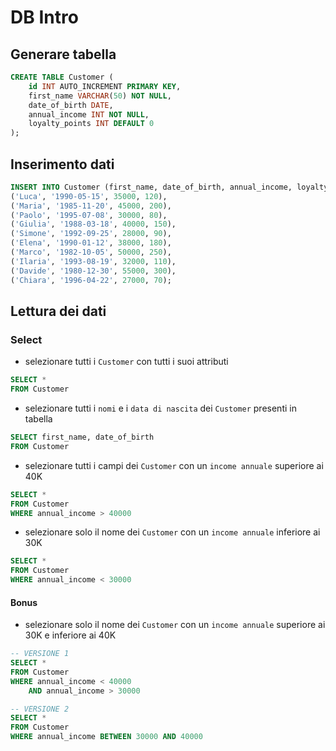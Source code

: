 # DB Intro
## Generare tabella
```sql
CREATE TABLE Customer (
    id INT AUTO_INCREMENT PRIMARY KEY,
    first_name VARCHAR(50) NOT NULL,
    date_of_birth DATE,
    annual_income INT NOT NULL,
    loyalty_points INT DEFAULT 0
);
```

## Inserimento dati
```sql
INSERT INTO Customer (first_name, date_of_birth, annual_income, loyalty_points) VALUES
('Luca', '1990-05-15', 35000, 120),
('Maria', '1985-11-20', 45000, 200),
('Paolo', '1995-07-08', 30000, 80),
('Giulia', '1988-03-18', 40000, 150),
('Simone', '1992-09-25', 28000, 90),
('Elena', '1990-01-12', 38000, 180),
('Marco', '1982-10-05', 50000, 250),
('Ilaria', '1993-08-19', 32000, 110),
('Davide', '1980-12-30', 55000, 300),
('Chiara', '1996-04-22', 27000, 70);
```

## Lettura dei dati
### Select
- selezionare tutti i `Customer` con tutti i suoi attributi
```sql
SELECT *
FROM Customer 
```
- selezionare tutti i `nomi` e i `data di nascita` dei `Customer` presenti in tabella
```sql
SELECT first_name, date_of_birth 
FROM Customer
```
- selezionare tutti i campi dei `Customer` con un `income annuale` superiore ai 40K
```sql
SELECT *
FROM Customer
WHERE annual_income > 40000
```
- selezionare solo il nome dei `Customer` con un `income annuale` inferiore ai 30K
```sql
SELECT *
FROM Customer
WHERE annual_income < 30000
```
#### Bonus
- selezionare solo il nome dei `Customer` con un `income annuale` superiore ai 30K e inferiore ai 40K
```sql
-- VERSIONE 1
SELECT *
FROM Customer
WHERE annual_income < 40000 
	AND annual_income > 30000

-- VERSIONE 2
SELECT *
FROM Customer
WHERE annual_income BETWEEN 30000 AND 40000
```